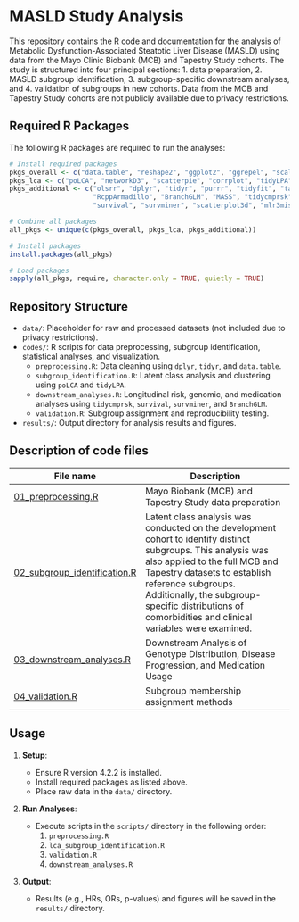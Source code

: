 # MASLD Study Analysis

This repository contains the R code and documentation for the analysis of Metabolic Dysfunction-Associated Steatotic Liver Disease (MASLD) using data from the Mayo Clinic Biobank (MCB) and Tapestry Study cohorts. The study is structured into four principal sections: 1. data preparation, 2. MASLD subgroup identification, 3. subgroup-specific downstream analyses, and 4. validation of subgroups in new cohorts. Data from the MCB and Tapestry Study cohorts are not publicly available due to privacy restrictions.


## Required R Packages

The following R packages are required to run the analyses:

```R
# Install required packages
pkgs_overall <- c("data.table", "reshape2", "ggplot2", "ggrepel", "scales", "paletteer")
pkgs_lca <- c("poLCA", "networkD3", "scatterpie", "corrplot", "tidyLPA")
pkgs_additional <- c("olsrr", "dplyr", "tidyr", "purrr", "tidyfit", "table1", 
                     "RcppArmadillo", "BranchGLM", "MASS", "tidycmprsk", 
                     "survival", "survminer", "scatterplot3d", "mlr3misc")

# Combine all packages
all_pkgs <- unique(c(pkgs_overall, pkgs_lca, pkgs_additional))

# Install packages
install.packages(all_pkgs)

# Load packages
sapply(all_pkgs, require, character.only = TRUE, quietly = TRUE)
```

## Repository Structure

- `data/`: Placeholder for raw and processed datasets (not included due to privacy restrictions).
- `codes/`: R scripts for data preprocessing, subgroup identification, statistical analyses, and visualization.
  - `preprocessing.R`: Data cleaning using `dplyr`, `tidyr`, and `data.table`.
  - `subgroup_identification.R`: Latent class analysis and clustering using `poLCA` and `tidyLPA`.
  - `downstream_analyses.R`: Longitudinal risk, genomic, and medication analyses using `tidycmprsk`, `survival`, `survminer`, and `BranchGLM`.
  - `validation.R`: Subgroup assignment and reproducibility testing.
- `results/`: Output directory for analysis results and figures.

## Description of code files

| File name                                                     | Description                                               |
|---------------------------------------------------------------|-----------------------------------------------------------|
| [01_preprocessing.R](https://github.com/tpriya14/MASLD_Subgroups/blob/main/codes/preprocessing.R)                  | Mayo Biobank (MCB) and Tapestry Study data preparation                                      |
| [02_subgroup_identification.R](https://github.com/tpriya14/MASLD_Subgroups/blob/main/codes/lca_subgroup_identification.R)             | Latent class analysis was conducted on the development cohort to identify distinct subgroups. This analysis was also applied to the full MCB and Tapestry datasets to establish reference subgroups. Additionally, the subgroup-specific distributions of comorbidities and clinical variables were examined.          
| [03_downstream_analyses.R](https://github.com/tpriya14/MASLD_Subgroups/blob/main/codes/downstream_analyses.R)                | Downstream Analysis of Genotype Distribution, Disease Progression, and Medication Usage                      |
| [04_validation.R](https://github.com/tpriya14/MASLD_Subgroups/blob/main/codes/validation.R)        | Subgroup membership assignment methods                       |

## Usage

1. **Setup**:
   - Ensure R version 4.2.2 is installed.
   - Install required packages as listed above.
   - Place raw data in the `data/` directory.

2. **Run Analyses**:
   - Execute scripts in the `scripts/` directory in the following order:
     1. `preprocessing.R`
     2. `lca_subgroup_identification.R`
     3. `validation.R`
     4. `downstream_analyses.R`

3. **Output**:
   - Results (e.g., HRs, ORs, p-values) and figures will be saved in the `results/` directory.
